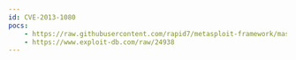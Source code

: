 ```yaml
---
id: CVE-2013-1080
pocs:
    - https://raw.githubusercontent.com/rapid7/metasploit-framework/master/modules/exploits/multi/http/zenworks_control_center_upload.rb
    - https://www.exploit-db.com/raw/24938
---
```

